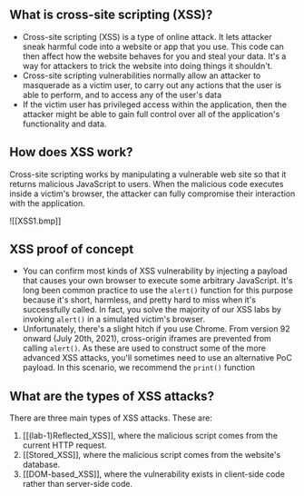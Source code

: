 ## What is cross-site scripting (XSS)?
- Cross-site scripting (XSS) is a type of online attack. It lets attacker sneak harmful code into a website or app that you use. This code can then affect how the website behaves for you and steal your data. It's a way for attackers to trick the website into doing things it shouldn't.
- Cross-site scripting vulnerabilities normally allow an attacker to masquerade as a victim user, to carry out any actions that the user is able to perform, and to access any of the user's data
- If the victim user has privileged access within the application, then the attacker might be able to gain full control over all of the application's functionality and data.

## How does XSS work?
Cross-site scripting works by manipulating a vulnerable web site so that it returns malicious JavaScript to users. When the malicious code executes inside a victim's browser, the attacker can fully compromise their interaction with the application.

![[XSS1.bmp]]

## XSS proof of concept
- You can confirm most kinds of XSS vulnerability by injecting a payload that causes your own browser to execute some arbitrary JavaScript. It's long been common practice to use the `alert()` function for this purpose because it's short, harmless, and pretty hard to miss when it's successfully called. In fact, you solve the majority of our XSS labs by invoking `alert()` in a simulated victim's browser.
- Unfortunately, there's a slight hitch if you use Chrome. From version 92 onward (July 20th, 2021), cross-origin iframes are prevented from calling `alert()`. As these are used to construct some of the more advanced XSS attacks, you'll sometimes need to use an alternative PoC payload. In this scenario, we recommend the `print()` function

## What are the types of XSS attacks?
There are three main types of XSS attacks. These are:

1. [[(lab-1)Reflected_XSS]], where the malicious script comes from the current HTTP request.
2. [[Stored_XSS]], where the malicious script comes from the website's database.
3. [[DOM-based_XSS]], where the vulnerability exists in client-side code rather than server-side code.